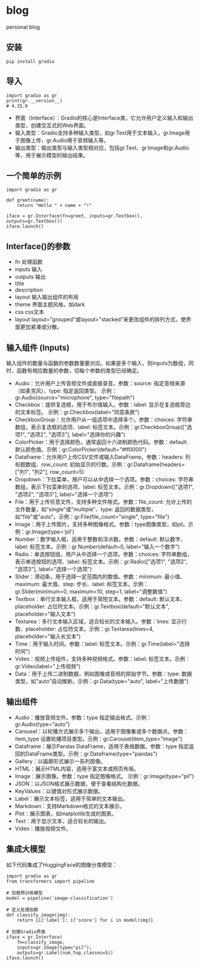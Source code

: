 # blog
personal blog

## 安装

```
pip install gradio
```

## 导入

```
import gradio as gr
print(gr.__version__)
# 4.15.0
```

- 界面（Interface）：Gradio的核心是Interface类，它允许用户定义输入和输出类型，创建交互式的Web界面。
- 输入类型：Gradio支持多种输入类型，如gr.Text用于文本输入，gr.Image用于图像上传，gr.Audio用于音频输入等。
- 输出类型：输出类型与输入类型相对应，包括gr.Text、gr.Image和gr.Audio等，用于展示模型的输出结果。


## 一个简单的示例

```
import gradio as gr

def greet(name):
    return "Hello " + name + "!"

iface = gr.Interface(fn=greet, inputs=gr.Textbox(), outputs=gr.Textbox())
iface.launch()
```



## Interface()的参数

- fn 处理函数
- inputs 输入
- outputs 输出
- title 
- description 
- layout 输入输出组件的布局
- theme 界面主题风格，如dark
- css  css文本
- layout layout="grouped"或layout="stacked"来更改组件的排列方式，使界面更加紧凑或分散。


## 输入组件 (Inputs)

输入组件的数量与函数的参数数量要对应。如果是多个输入，则inputs为数组，同时，函数有相应数量的参数，切每个参数的类型已经确定。

-  Audio：允许用户上传音频文件或直接录音。参数：source: 指定音频来源（如麦克风）、type: 指定返回类型。 示例：gr.Audio(source="microphone", type="filepath")
- Checkbox：提供复选框，用于布尔值输入。参数：label: 显示在复选框旁边的文本标签。 示例：gr.Checkbox(label="同意条款")
-  CheckboxGroup：允许用户从一组选项中选择多个。参数：choices: 字符串数组，表示复选框的选项、label: 标签文本。示例：gr.CheckboxGroup(["选项1", "选项2", "选项3"], label="选择你的兴趣")
-  ColorPicker：用于选择颜色，通常返回十六进制颜色代码。参数：default: 默认颜色值。示例：gr.ColorPicker(default="#ff0000")
-  Dataframe：允许用户上传CSV文件或输入DataFrame。参数：headers: 列标题数组、row_count: 初始显示的行数。示例：gr.Dataframe(headers=["列1", "列2"], row_count=5)
-  Dropdown：下拉菜单，用户可以从中选择一个选项。参数：choices: 字符串数组，表示下拉菜单的选项、label: 标签文本。示例：gr.Dropdown(["选项1", "选项2", "选项3"], label="选择一个选项")
-  File：用于上传任意文件，支持多种文件格式。参数：file_count: 允许上传的文件数量，如"single"或"multiple"、type: 返回的数据类型，如"file"或"auto"。示例：gr.File(file_count="single", type="file")
-  Image：用于上传图片，支持多种图像格式。参数：type图像类型，如pil。示例：gr.Image(type='pil')
-  Number：数字输入框，适用于整数和浮点数。参数：default: 默认数字、label: 标签文本。示例：gr.Number(default=0, label="输入一个数字")
-  Radio：单选按钮组，用户从中选择一个选项。参数：choices: 字符串数组，表示单选按钮的选项、label: 标签文本。示例：gr.Radio(["选项1", "选项2", "选项3"], label="选择一个选项")
-  Slider：滑动条，用于选择一定范围内的数值。参数：minimum: 最小值、maximum: 最大值、step: 步长、label: 标签文本。示例：gr.Slider(minimum=0, maximum=10, step=1, label="调整数值")
-  Textbox：单行文本输入框，适用于简短文本。参数：default: 默认文本、placeholder: 占位符文本。示例：gr.Textbox(default="默认文本", placeholder="输入文本")
-  Textarea：多行文本输入区域，适合较长的文本输入。参数：lines: 显示行数、placeholder: 占位符文本。示例：gr.Textarea(lines=4, placeholder="输入长文本")
-  Time：用于输入时间。参数：label: 标签文本。示例：gr.Time(label="选择时间")
-  Video：视频上传组件，支持多种视频格式。参数：label: 标签文本。示例：gr.Video(label="上传视频")
-  Data：用于上传二进制数据，例如图像或音频的原始字节。参数：type: 数据类型，如"auto"自动推断。示例：gr.Data(type="auto", label="上传数据")

## 输出组件
-  Audio：播放音频文件。参数：type 指定输出格式。示例：gr.Audio(type="auto")
-  Carousel：以轮播方式展示多个输出，适用于图像集或多个数据点。参数：item_type 设置轮播项目类型。示例：gr.Carousel(item_type="image")
-  Dataframe：展示Pandas DataFrame，适用于表格数据。参数：type 指定返回的DataFrame类型。示例：gr.Dataframe(type="pandas")
-  Gallery：以画廊形式展示一系列图像。
-  HTML：展示HTML内容，适用于富文本或网页布局。
-  Image：展示图像。参数：type 指定图像格式。 示例：gr.Image(type="pil")
-  JSON：以JSON格式展示数据，便于查看结构化数据。
-  KeyValues：以键值对形式展示数据。
-  Label：展示文本标签，适用于简单的文本输出。
-  Markdown：支持Markdown格式的文本展示。
-  Plot：展示图表，如matplotlib生成的图表。
-  Text：用于显示文本，适合较长的输出。
-  Video：播放视频文件。


## 集成大模型
如下代码集成了HuggingFace的图像分类模型：
```
import gradio as gr
from transformers import pipeline

# 加载预训练模型
model = pipeline('image-classification')

# 定义处理函数
def classify_image(img):
    return {i['label']: i['score'] for i in model(img)}

# 创建Gradio界面
iface = gr.Interface(
    fn=classify_image,
    inputs=gr.Image(type="pil"),
    outputs=gr.Label(num_top_classes=5))
iface.launch()

```
